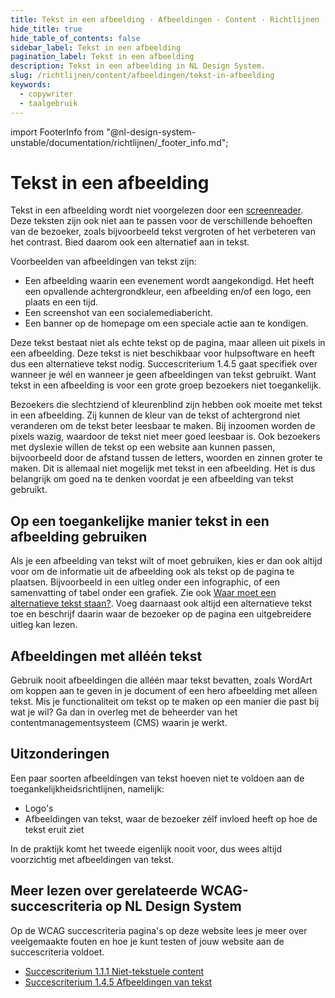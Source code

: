 ```yaml
---
title: Tekst in een afbeelding · Afbeeldingen · Content · Richtlijnen
hide_title: true
hide_table_of_contents: false
sidebar_label: Tekst in een afbeelding
pagination_label: Tekst in een afbeelding
description: Tekst in een afbeelding in NL Design System.
slug: /richtlijnen/content/afbeeldingen/tekst-in-afbeelding
keywords:
  - copywriter
  - taalgebruik
---
```


<!-- @license CC0-1.0 -->

import FooterInfo from "@nl-design-system-unstable/documentation/richtlijnen/\_footer_info.md";

# Tekst in een afbeelding

Tekst in een afbeelding wordt niet voorgelezen door een [screenreader](/woordenlijst/#screenreader). Deze teksten zijn ook niet aan te passen voor de verschillende behoeften van de bezoeker, zoals bijvoorbeeld tekst vergroten of het verbeteren van het contrast. Bied daarom ook een alternatief aan in tekst.

Voorbeelden van afbeeldingen van tekst zijn:

- Een afbeelding waarin een evenement wordt aangekondigd. Het heeft een opvallende achtergrondkleur, een afbeelding en/of een logo, een plaats en een tijd.
- Een screenshot van een socialemediabericht.
- Een banner op de homepage om een speciale actie aan te kondigen.

Deze tekst bestaat niet als echte tekst op de pagina, maar alleen uit pixels in een afbeelding. Deze tekst is niet beschikbaar voor hulpsoftware en heeft dus een alternatieve tekst nodig. Succescriterium 1.4.5 gaat specifiek over wanneer je wél en wanneer je geen afbeeldingen van tekst gebruikt. Want tekst in een afbeelding is voor een grote groep bezoekers niet toegankelijk.

Bezoekers die slechtziend of kleurenblind zijn hebben ook moeite met tekst in een afbeelding. Zij kunnen de kleur van de tekst of achtergrond niet veranderen om de tekst beter leesbaar te maken. Bij inzoomen worden de pixels wazig, waardoor de tekst niet meer goed leesbaar is. Ook bezoekers met dyslexie willen de tekst op een website aan kunnen passen, bijvoorbeeld door de afstand tussen de letters, woorden en zinnen groter te maken. Dit is allemaal niet mogelijk met tekst in een afbeelding. Het is dus belangrijk om goed na te denken voordat je een afbeelding van tekst gebruikt.

## Op een toegankelijke manier tekst in een afbeelding gebruiken

Als je een afbeelding van tekst wilt of moet gebruiken, kies er dan ook altijd voor om de informatie uit de afbeelding ook als tekst op de pagina te plaatsen. Bijvoorbeeld in een uitleg onder een infographic, of een samenvatting of tabel onder een grafiek. Zie ook [Waar moet een alternatieve tekst staan?](/richtlijnen/content/afbeeldingen/alt-plaats). Voeg daarnaast ook altijd een alternatieve tekst toe en beschrijf daarin waar de bezoeker op de pagina een uitgebreidere uitleg kan lezen.

## Afbeeldingen met alléén tekst

Gebruik nooit afbeeldingen die alléén maar tekst bevatten, zoals WordArt om koppen aan te geven in je document of een hero afbeelding met alleen tekst.
Mis je functionaliteit om tekst op te maken op een manier die past bij wat je wil? Ga dan in overleg met de beheerder van het contentmanagementsysteem (CMS) waarin je werkt.

## Uitzonderingen

Een paar soorten afbeeldingen van tekst hoeven niet te voldoen aan de toegankelijkheidsrichtlijnen, namelijk:

- Logo's
- Afbeeldingen van tekst, waar de bezoeker zélf invloed heeft op hoe de tekst eruit ziet

In de praktijk komt het tweede eigenlijk nooit voor, dus wees altijd voorzichtig met afbeeldingen van tekst.

## Meer lezen over gerelateerde WCAG-succescriteria op NL Design System

Op de WCAG succescriteria pagina's op deze website lees je meer over veelgemaakte fouten en hoe je kunt testen of jouw website aan de succescriteria voldoet.

- [Succescriterium 1.1.1 Niet-tekstuele content](/wcag/1.1.1)
- [Succescriterium 1.4.5 Afbeeldingen van tekst](/wcag/1.4.5)

<FooterInfo />
